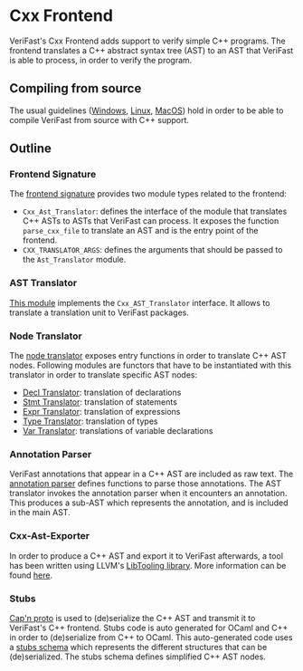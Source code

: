
# Cxx Frontend

VeriFast's Cxx Frontend adds support to verify simple C++ programs. The frontend translates a C++ abstract syntax tree (AST) to an AST that VeriFast is able to process, in order to verify the program.

## Compiling from source
The usual guidelines ([Windows](../../Readme.windows.md), [Linux](../../Readme.Linux.md), [MacOS](../../Readme.MacOS.md)) hold in order to be able to compile VeriFast from source with C++ support.

## Outline
### Frontend Signature
The [frontend signature](sig.ml) provides two module types related to the frontend:
- `Cxx_Ast_Translator`: defines the interface of the module that translates C++ ASTs to ASTs that VeriFast can process. It exposes the function `parse_cxx_file` to translate an AST and is the entry point of the frontend.
- `CXX_TRANSLATOR_ARGS`: defines the arguments that should be passed to the `Ast_Translator` module.

### AST Translator
[This module](ast_translator.ml) implements the `Cxx_AST_Translator` interface. It allows to translate a translation unit to VeriFast packages.

### Node Translator
The [node translator](node_translator.ml) exposes entry functions in order to translate C++ AST nodes. Following modules are functors that have to be instantiated with this translator in order to translate specific AST nodes:
* [Decl Translator](decl_translator.ml): translation of declarations
* [Stmt Translator](stmt_translator.ml): translation of statements
* [Expr Translator](expr_translator.ml): translation of expressions
* [Type Translator](type_translator.ml): translation of types
* [Var Translator](var_translator.ml): translations of variable declarations

### Annotation Parser
VeriFast annotations that appear in a C++ AST are included as raw text. The [annotation parser](cxx_annotation_parser.ml) defines functions to parse those annotations. The AST translator invokes the annotation parser when it encounters an annotation. This produces a sub-AST which represents the annotation, and is included in the main AST.

### Cxx-Ast-Exporter
In order to produce a C++ AST and export it to VeriFast afterwards, a tool has been written using LLVM's [LibTooling library](https://clang.llvm.org/docs/LibTooling.html). More information can be found [here](ast_exporter/Readme.md).

### Stubs
[Cap'n proto](https://capnproto.org/) is used to (de)serialize the C++ AST and transmit it to VeriFast's C++ frontend. Stubs code is auto generated for OCaml and C++ in order to (de)serialize from C++ to OCaml. This auto-generated code uses a [stubs schema](stubs/stubs_ast.capnp) which represents the different structures that can be (de)serialized. The stubs schema defines simplified C++ AST nodes.